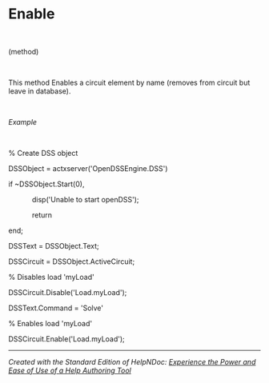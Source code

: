 # Enable

&nbsp;

(method)

&nbsp;

This method Enables a circuit element by name (removes from circuit but leave in database).

&nbsp;

*Example*

&nbsp;

% Create DSS object

DSSObject = actxserver('OpenDSSEngine.DSS')

if ~DSSObject.Start(0),

&nbsp; &nbsp; &nbsp; &nbsp; &nbsp; &nbsp; disp('Unable to start openDSS');

&nbsp; &nbsp; &nbsp; &nbsp; &nbsp; &nbsp; return

end;

DSSText = DSSObject.Text;

DSSCircuit = DSSObject.ActiveCircuit;

% Disables load 'myLoad'

DSSCircuit.Disable('Load.myLoad');

DSSText.Command = 'Solve'

% Enables load 'myLoad'

DSSCircuit.Enable('Load.myLoad');

***
_Created with the Standard Edition of HelpNDoc: [Experience the Power and Ease of Use of a Help Authoring Tool](<https://www.helpndoc.com>)_

